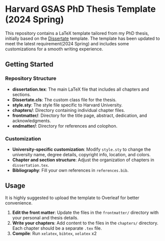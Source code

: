 # Harvard GSAS PhD Thesis Template (2024 Spring)

This repository contains a LaTeX template tailored from my PhD thesis, initially based on the [Dissertate](https://github.com/suchow/Dissertate) template. The template has been updated to meet the latest requirement(2024 Spring) and includes some customizations for a smooth writing experience.



## Getting Started 

### Repository Structure

- **dissertation.tex**: The main LaTeX file that includes all chapters and sections.
- **Dissertate.cls**: The custom class file for the thesis.
- **style.sty**: The style file specific to Harvard University.
- **chapters/**: Directory containing individual chapter files.
- **frontmatter/**: Directory for the title page, abstract, dedication, and acknowledgments.
- **endmatter/**: Directory for references and colophon.

### Customization

- **University-specific customization**: Modify `style.sty` to change the university name, degree details, copyright info, location, and colors.
- **Chapter and section structure**: Adjust the organization of chapters in `dissertation.tex`.
- **Bibliography**: Fill your own references in `references.bib`.

## Usage
It is highly suggested to upload the template to Overleaf for better convenience. 
1. **Edit the front matter**: Update the files in the `frontmatter/` directory with your personal and thesis details.
2. **Write your chapters**: Add content to the files in the `chapters/` directory. Each chapter should be a separate `.tex` file.
3. **Compile**: Run `xelatex`, `bibtex`, `xelatex` x2


